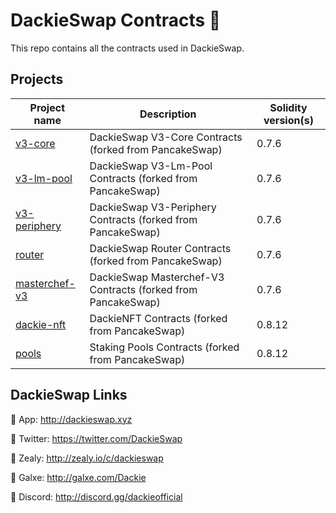 # DackieSwap Contracts 🦆

This repo contains all the contracts used in DackieSwap.

## Projects

| Project name                                                          | Description                                                                                                                | Solidity version(s)      |
| --------------------------------------------------------------------- | -------------------------------------------------------------------------------------------------------------------------- | ------------------------ |
| [v3-core](./projects/v3-core/README.md)                                 | DackieSwap V3-Core Contracts (forked from PancakeSwap)                                         | 0.7.6                   |
| [v3-lm-pool](./projects/v3-lm-pool/README.md)                                 | DackieSwap V3-Lm-Pool Contracts (forked from PancakeSwap)                                         | 0.7.6                   |
| [v3-periphery](./projects/v3-periphery/README.md)                                 | DackieSwap V3-Periphery Contracts (forked from PancakeSwap)                                         | 0.7.6                   |
| [router](./projects/router/README.md)                                 | DackieSwap Router Contracts (forked from PancakeSwap)                                         | 0.7.6                   |
| [masterchef-v3](./projects/masterchef-v3/README.md)                                 | DackieSwap Masterchef-V3 Contracts (forked from PancakeSwap)                                         | 0.7.6                   |
| [dackie-nft](./projects/dackie-nft/README.md)                                 | DackieNFT Contracts (forked from PancakeSwap)                                         | 0.8.12                   |
| [pools](./projects/pools/README.md)                                 | Staking Pools Contracts (forked from PancakeSwap)                                         | 0.8.12                   |

## DackieSwap Links
🦆 App: http://dackieswap.xyz

🦆 Twitter: https://twitter.com/DackieSwap

🦆 Zealy: http://zealy.io/c/dackieswap

🦆 Galxe: http://galxe.com/Dackie

🦆 Discord: http://discord.gg/dackieofficial 
